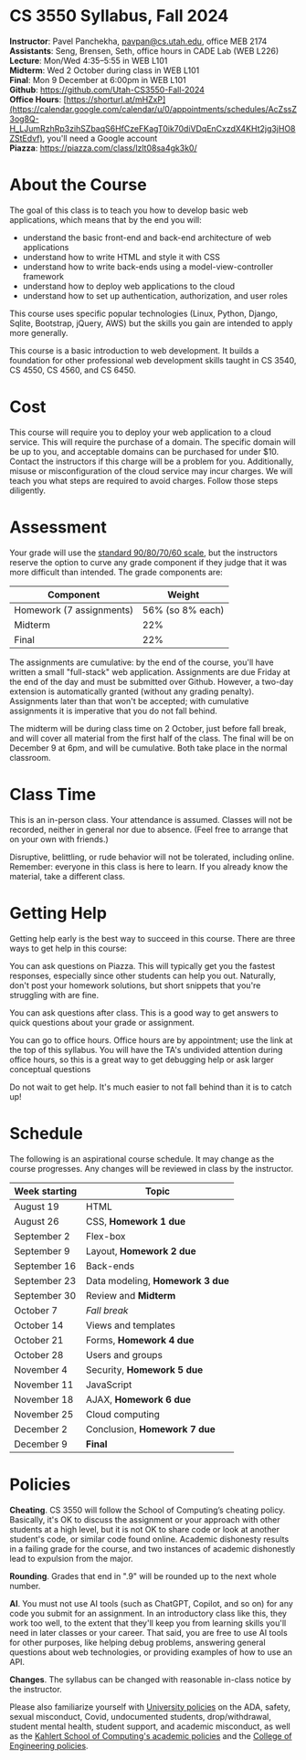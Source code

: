 CS 3550 Syllabus, Fall 2024
===========================

**Instructor**: Pavel Panchekha, [pavpan@cs.utah.edu](mailto:pavpan@cs.utah.edu), office MEB 2174 \
**Assistants**: Seng, Brensen, Seth, office hours in CADE Lab (WEB L226) \
**Lecture**: Mon/Wed 4:35–5:55 in WEB L101 \
**Midterm**: Wed 2 October during class in WEB L101 \
**Final**: Mon 9 December at 6:00pm in WEB L101 \
**Github**: https://github.com/Utah-CS3550-Fall-2024 \
**Office Hours**: [https://shorturl.at/mHZxP](https://calendar.google.com/calendar/u/0/appointments/schedules/AcZssZ3og8Q-H_LJumRzhRp3zihSZbaqS6HfCzeFKagT0ik70diVDqEnCxzdX4KHt2jg3jHO8ZStEdvf), you'll need a Google account \
**Piazza**: https://piazza.com/class/lzlt08sa4gk3k0/

# About the Course

The goal of this class is to teach you how to develop basic web
applications, which means that by the end you will:

- understand the basic front-end and back-end architecture of web applications
- understand how to write HTML and style it with CSS
- understand how to write back-ends using a model-view-controller framework
- understand how to deploy web applications to the cloud
- understand how to set up authentication, authorization, and user roles

This course uses specific popular technologies (Linux, Python, Django,
Sqlite, Bootstrap, jQuery, AWS) but the skills you gain are intended
to apply more generally.

This course is a basic introduction to web development. It builds a
foundation for other professional web development skills taught in CS
3540, CS 4550, CS 4560, and CS 6450.

# Cost

This course will require you to deploy your web application to a cloud
service. This will require the purchase of a domain. The specific
domain will be up to you, and acceptable domains can be purchased for
under $10. Contact the instructors if this charge will be a problem
for you. Additionally, misuse or misconfiguration of the cloud service
may incur charges. We will teach you what steps are required to avoid
charges. Follow those steps diligently.

# Assessment

Your grade will use the [standard 90/80/70/60 scale][grade], but the
instructors reserve the option to curve any grade component if they
judge that it was more difficult than intended. The grade components
are:

| Component                | Weight           |
| ------------------------ | ---------------- |
| Homework (7 assignments) | 56% (so 8% each) |
| Midterm                  | 22%              |
| Final                    | 22%              |

[grade]: https://en.wikipedia.org/wiki/Academic_grading_in_the_United_States#Grade_conversion

The assignments are cumulative: by the end of the course, you'll have
written a small "full-stack" web application. Assignments are due
Friday at the end of the day and must be submitted over Github.
However, a two-day extension is automatically granted (without any
grading penalty). Assignments later than that won't be accepted; with
cumulative assignments it is imperative that you do not fall behind.

The midterm will be during class time on 2 October, just before fall
break, and will cover all material from the first half of the class.
The final will be on December 9 at 6pm, and will be cumulative. Both
take place in the normal classroom.

# Class Time

This is an in-person class. Your attendance is assumed. Classes will
not be recorded, neither in general nor due to absence. (Feel free to
arrange that on your own with friends.)

Disruptive, belittling, or rude behavior will not be tolerated,
including online. Remember: everyone in this class is here to learn.
If you already know the material, take a different class.

# Getting Help

Getting help early is the best way to succeed in this course. There
are three ways to get help in this course:

You can ask questions on Piazza. This will typically get you the
fastest responses, especially since other students can help you out.
Naturally, don't post your homework solutions, but short snippets that
you're struggling with are fine.

You can ask questions after class. This is a good way to get answers
to quick questions about your grade or assignment.

You can go to office hours. Office hours are by appointment; use the
link at the top of this syllabus. You will have the TA's undivided
attention during office hours, so this is a great way to get debugging
help or ask larger conceptual questions

Do not wait to get help. It's much easier to not fall behind than it
is to catch up!

# Schedule

The following is an aspirational course schedule. It may change as the course progresses. Any changes will be reviewed in class by the instructor.

| Week starting | Topic                             |
|---------------|-----------------------------------|
| August 19     | HTML                              |
| August 26     | CSS, **Homework 1 due**           |
| September 2   | Flex-box                          |
| September 9   | Layout, **Homework 2 due**        |
| September 16  | Back-ends                         |
| September 23  | Data modeling, **Homework 3 due** |
| September 30  | Review and **Midterm**            |
| October 7     | *Fall break*                      |
| October 14    | Views and templates               |
| October 21    | Forms, **Homework 4 due**         |
| October 28    | Users and groups                  |
| November 4    | Security, **Homework 5 due**      |
| November 11   | JavaScript                        |
| November 18   | AJAX, **Homework 6 due**          |
| November 25   | Cloud computing                   |
| December 2    | Conclusion, **Homework 7 due**    |
| December 9    | **Final**                         |

# Policies

**Cheating**. CS 3550 will follow the School of Computing’s cheating
policy. Basically, it's OK to discuss the assignment or your approach
with other students at a high level, but it is not OK to share code or
look at another student's code, or similar code found online. Academic
dishonesty results in a failing grade for the course, and two
instances of academic dishonestly lead to expulsion from the major.

**Rounding**. Grades that end in ".9" will be rounded up to the next
whole number.

**AI**. You must not use AI tools (such as ChatGPT, Copilot, and so
on) for any code you submit for an assignment. In an introductory
class like this, they work too well, to the extent that they'll keep
you from learning skills you'll need in later classes or your career.
That said, you are free to use AI tools for other purposes, like
helping debug problems, answering general questions about web
technologies, or providing examples of how to use an API.

**Changes**. The syllabus can be changed with reasonable in-class
notice by the instructor.

Please also familiarize yourself with [University policies][u-policy]
on the ADA, safety, sexual misconduct, Covid, undocumented students,
drop/withdrawal, student mental health, student support, and academic
misconduct, as well as the [Kahlert School of Computing's academic
policies][ksoc-policy] and the [College of Engineering policies][coe-policy].

[u-policy]: https://cte.utah.edu/instructor-education/syllabus/institutional-policies.php
[ksoc-policy]: https://handbook.cs.utah.edu/current/Academics/policies.php
[coe-policy]: https://www.coe.utah.edu/students/current/semester-guidelines/
